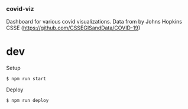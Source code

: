 ### covid-viz

Dashboard for various covid visualizations. Data from by Johns Hopkins CSSE (https://github.com/CSSEGISandData/COVID-19)

# dev

Setup
```
$ npm run start
```

Deploy
```
$ npm run deploy
```
